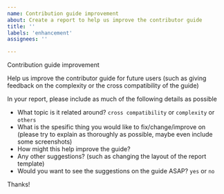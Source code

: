 ```yaml
---
name: Contribution guide improvement
about: Create a report to help us improve the contributor guide
title: ''
labels: 'enhancement'
assignees: ''

---
```


Contribution guide improvement

Help us improve the contributor guide for future users (such as giving feedback on the complexity or the cross compatibility of the guide)

In your report, please include as much of the following details as possible

 - What topic is it related around? `cross compatibility` or `complexity` or `others`
 - What is the spesific thing you would like to fix/change/improve on (please try to explain as thoroughly as possible, maybe even include some screenshots)
 - How might this help improve the guide?
 - Any other suggestions? (such as changing the layout of the report template)
 - Would you want to see the suggestions on the guide ASAP? `yes` or `no`

Thanks!
